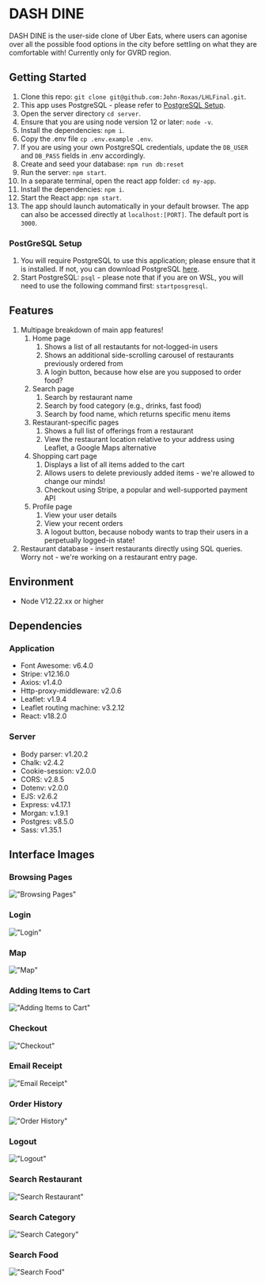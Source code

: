 # DASH DINE

DASH DINE is the user-side clone of Uber Eats, where users can agonise over all the possible food options in the city before settling on what they are comfortable with! Currently only for GVRD region.

## Getting Started

1. Clone this repo: `git clone git@github.com:John-Roxas/LHLFinal.git`.
2. This app uses PostgreSQL - please refer to [PostgreSQL Setup](###PostgreSQL-Setup).
3. Open the server directory `cd server`.
4. Ensure that you are using node version 12 or later: `node -v`.
5. Install the dependencies: `npm i`.
6. Copy the .env file `cp .env.example .env`.
7. If you are using your own PostgreSQL credentials, update the `DB_USER` and `DB_PASS` fields in .env accordingly.
8. Create and seed your database: `npm run db:reset`
9. Run the server: `npm start`.
10. In a separate terminal, open the react app folder: `cd my-app`.
11. Install the dependencies: `npm i`.
12. Start the React app: `npm start`.
13. The app should launch automatically in your default browser. The app can also be accessed directly at `localhost:[PORT]`. The default port is `3000`.

### PostGreSQL Setup

1. You will require PostgreSQL to use this application; please ensure that it is installed. If not, you can download PostgreSQL [here](https://www.postgresql.org/about/).
2. Start PostgreSQL: `psql` - please note that if you are on WSL, you will need to use the following command first: `startposgresql`.

## Features

1. Multipage breakdown of main app features!
   1. Home page
      1. Shows a list of all restautants for not-logged-in users
      2. Shows an additional side-scrolling carousel of restaurants previously ordered from
      3. A login button, because how else are you supposed to order food?
   2. Search page
      1. Search by restaurant name
      2. Search by food category (e.g., drinks, fast food)
      3. Search by food name, which returns specific menu items
   3. Restaurant-specific pages
      1. Shows a full list of offerings from a restaurant
      2. View the restaurant location relative to your address using Leaflet, a Google Maps alternative
   4. Shopping cart page
      1. Displays a list of all items added to the cart
      2. Allows users to delete previously added items - we're allowed to change our minds!
      3. Checkout using Stripe, a popular and well-supported payment API
   5. Profile page
      1. View your user details
      2. View your recent orders
      3. A logout button, because nobody wants to trap their users in a perpetually logged-in state!
2. Restaurant database - insert restaurants directly using SQL queries. Worry not - we're working on a restaurant entry page.

## Environment

- Node V12.22.xx or higher

## Dependencies

### Application

- Font Awesome: v6.4.0
- Stripe: v12.16.0
- Axios: v1.4.0
- Http-proxy-middleware: v2.0.6
- Leaflet: v1.9.4
- Leaflet routing machine: v3.2.12
- React: v18.2.0

### Server

- Body parser: v1.20.2
- Chalk: v2.4.2
- Cookie-session: v2.0.0
- CORS: v2.8.5
- Dotenv: v2.0.0
- EJS: v2.6.2
- Express: v4.17.1
- Morgan: v.1.9.1
- Postgres: v8.5.0
- Sass: v1.35.1

## Interface Images

### Browsing Pages

!["Browsing Pages"](./my-app/public/images/Browsing%20routes.gif)

### Login

!["Login"](./my-app/public/images/Login.gif)

### Map

!["Map"](./my-app/public/images/Map.gif)

### Adding Items to Cart

!["Adding Items to Cart"](./my-app/public/images/Adding%20items.gif)

### Checkout

!["Checkout"](./my-app/public/images/Checkout.gif)

### Email Receipt

!["Email Receipt"](./my-app/public/images/Email.png)

### Order History

!["Order History"](./my-app/public/images/Order%20History.gif)

### Logout

!["Logout"](./my-app/public/images/Logout.gif)

### Search Restaurant

!["Search Restaurant"](./my-app/public/images/search-restauarant.gif)

### Search Category

!["Search Category"](./my-app/public/images/search-category.gif)

### Search Food

!["Search Food"](./my-app/public/images/search-food.gif)
